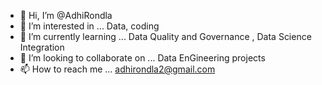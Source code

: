 - 👋 Hi, I’m @AdhiRondla
- 👀 I’m interested in ... Data, coding
- 🌱 I’m currently learning ... Data Quality and Governance , Data Science Integration
- 💞️ I’m looking to collaborate on ... Data EnGineering projects
- 📫 How to reach me ... adhirondla2@gmail.com


<!---
AdhiRondla/AdhiRondla is a ✨ special ✨ repository because its `README.md` (this file) appears on your GitHub profile.
You can click the Preview link to take a look at your changes.
--->
